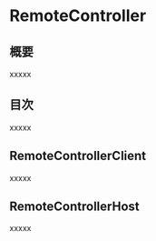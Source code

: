 RemoteController
===
## 概要
xxxxx

## 目次
xxxxx

## RemoteControllerClient
xxxxx

## RemoteControllerHost
xxxxx